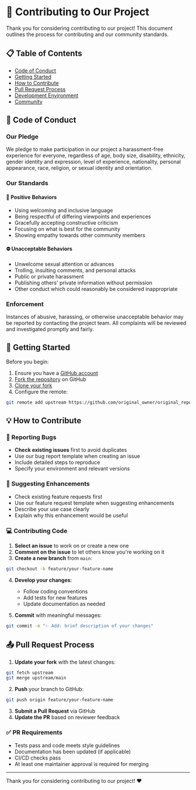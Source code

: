 # 🤝 Contributing to Our Project

Thank you for considering contributing to our project! This document outlines the process for contributing and our community standards.

## 📋 Table of Contents

- [Code of Conduct](#code-of-conduct)
- [Getting Started](#getting-started)
- [How to Contribute](#how-to-contribute)
- [Pull Request Process](#pull-request-process)
- [Development Environment](#development-environment)
- [Community](#community)

## 📜 Code of Conduct

### Our Pledge

We pledge to make participation in our project a harassment-free experience for everyone, regardless of age, body size, disability, ethnicity, gender identity and expression, level of experience, nationality, personal appearance, race, religion, or sexual identity and orientation.

### Our Standards

#### 🌟 Positive Behaviors

- Using welcoming and inclusive language
- Being respectful of differing viewpoints and experiences
- Gracefully accepting constructive criticism
- Focusing on what is best for the community
- Showing empathy towards other community members

#### ⛔ Unacceptable Behaviors

- Unwelcome sexual attention or advances
- Trolling, insulting comments, and personal attacks
- Public or private harassment
- Publishing others' private information without permission
- Other conduct which could reasonably be considered inappropriate

### Enforcement

Instances of abusive, harassing, or otherwise unacceptable behavior may be reported by contacting the project team. All complaints will be reviewed and investigated promptly and fairly.

## 🚀 Getting Started

Before you begin:

1. Ensure you have a [GitHub account](https://github.com/signup)
1. [Fork the repository](https://help.github.com/articles/fork-a-repo/) on GitHub
1. [Clone your fork](https://help.github.com/articles/cloning-a-repository/)
1. Configure the remote:

```bash
git remote add upstream https://github.com/original_owner/original_repository.git
```

## 💡 How to Contribute

### 🐛 Reporting Bugs

- **Check existing issues** first to avoid duplicates
- Use our bug report template when creating an issue
- Include detailed steps to reproduce
- Specify your environment and relevant versions

### 🌱 Suggesting Enhancements

- Check existing feature requests first
- Use our feature request template when suggesting enhancements
- Describe your use case clearly
- Explain why this enhancement would be useful

### 💻 Contributing Code

1. **Select an issue** to work on or create a new one
1. **Comment on the issue** to let others know you're working on it
1. **Create a new branch** from `main`:

```bash
git checkout -b feature/your-feature-name
```

4. **Develop your changes**:

   - Follow coding conventions
   - Add tests for new features
   - Update documentation as needed

1. **Commit** with meaningful messages:

```bash
git commit -m "✨ Add: brief description of your changes"
```

## 📤 Pull Request Process

1. **Update your fork** with the latest changes:

```bash
git fetch upstream
git merge upstream/main
```

2. **Push** your branch to GitHub:

```bash
git push origin feature/your-feature-name
```

3. **Submit a Pull Request** via GitHub
1. **Update the PR** based on reviewer feedback

### ✅ PR Requirements

- Tests pass and code meets style guidelines
- Documentation has been updated (if applicable)
- CI/CD checks pass
- At least one maintainer approval is required for merging

______________________________________________________________________

Thank you for considering contributing to our project! ❤️
